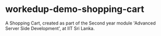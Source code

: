 # workedup-demo-shopping-cart

A Shopping Cart, created as part of the Second year module 'Advanced Server Side Development', at IIT Sri Lanka.
